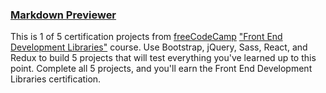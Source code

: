 ### [Markdown Previewer](https://www.freecodecamp.org/learn/front-end-development-libraries/front-end-development-libraries-projects/build-a-markdown-previewer)

This is 1 of 5 certification projects from [freeCodeCamp](https://www.freecodecamp.org/) ["Front End Development Libraries"](https://www.freecodecamp.org/learn/front-end-development-libraries/) course. 
Use Bootstrap, jQuery, Sass, React, and Redux to build 5 projects that will test everything you've learned up to this point.
Complete all 5 projects, and you'll earn the Front End Development Libraries certification.
